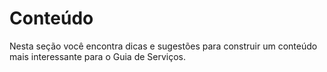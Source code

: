 # Conteúdo
Nesta seção você encontra dicas e sugestões para construir um conteúdo mais interessante para o Guia de Serviços.